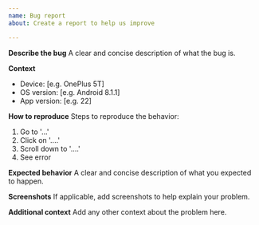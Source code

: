 ```yaml
---
name: Bug report
about: Create a report to help us improve

---
```


**Describe the bug**
A clear and concise description of what the bug is.

**Context**
 - Device: [e.g. OnePlus 5T]
 - OS version: [e.g. Android 8.1.1]
 - App version: [e.g. 22]

**How to reproduce**
Steps to reproduce the behavior:
1. Go to '...'
2. Click on '....'
3. Scroll down to '....'
4. See error

**Expected behavior**
A clear and concise description of what you expected to happen.

**Screenshots**
If applicable, add screenshots to help explain your problem.

**Additional context**
Add any other context about the problem here.
